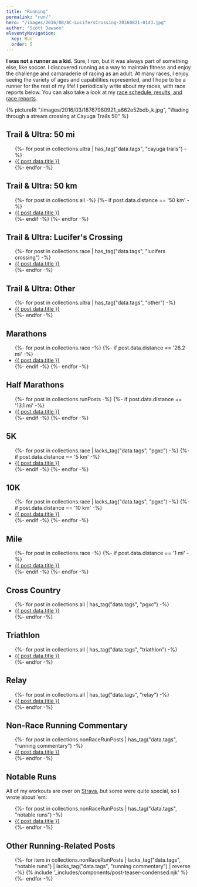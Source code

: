 ```yaml
---
title: "Running"
permalink: "run/"
hero: "/images/2016/08/AC-LucifersCrossing-20160821-0143.jpg"
author: "Scott Dawson"
eleventyNavigation:
  key: Run
  order: 5
---
```


**I was not a runner as a kid.** Sure, I *ran*, but it was always part of something else, like soccer. I discovered running as a way to maintain fitness and enjoy the challenge and camaraderie of racing as an adult. At many races, I enjoy seeing the variety of ages and capabilities represented, and I hope to be a runner for the rest of my life! I periodically write about my races, with race reports below. You can also take a look at my [race schedule, results, and race reports](/race-schedule/).

{% pictureRt "/images/2016/03/18767980921_a662e52bdb_k.jpg", "Wading through a stream crossing at Cayuga Trails 50" %}

## Trail & Ultra: 50 mi

<ul>
{%- for post in collections.ultra | has_tag("data.tags", "cayuga trails") -%}
  <li><a href="{{ post.url }}">{{ post.data.title }}</a></li>
{%- endfor -%}
</ul>

## Trail & Ultra: 50 km

<ul>
{%- for post in collections.all -%}
    {%- if post.data.distance == '50 km' -%}
        <li><a href="{{ post.url }}">{{ post.data.title }}</a></li>
    {%- endif -%}
{%- endfor -%}
</ul>

## Trail & Ultra: Lucifer's Crossing

<ul>
{%- for post in collections.race | has_tag("data.tags", "lucifers crossing") -%}
    <li><a href="{{ post.url }}">{{ post.data.title }}</a></li>
{%- endfor -%}
</ul>

## Trail & Ultra: Other

<ul>
{%- for post in collections.ultra | has_tag("data.tags", "other") -%}
    <li><a href="{{ post.url }}">{{ post.data.title }}</a></li>
{%- endfor -%}
</ul>

## Marathons

<ul>
{%- for post in collections.race -%}
    {%- if post.data.distance == '26.2 mi' -%}
        <li><a href="{{ post.url }}">{{ post.data.title }}</a></li>
    {%- endif -%}
{%- endfor -%}
</ul>

## Half Marathons

<ul>
{%- for post in collections.runPosts -%}
    {%- if post.data.distance == '13.1 mi' -%}
        <li><a href="{{ post.url }}">{{ post.data.title }}</a></li>
    {%- endif -%}
{%- endfor -%}
</ul>

## 5K

<ul>
{%- for post in collections.race | lacks_tag("data.tags", "pgxc") -%}
    {%- if post.data.distance == '5 km' -%}
        <li><a href="{{ post.url }}">{{ post.data.title }}</a></li>
    {%- endif -%}
{%- endfor -%}
</ul>

## 10K

<ul>
{%- for post in collections.race | lacks_tag("data.tags", "pgxc") -%}
    {%- if post.data.distance == '10 km' -%}
        <li><a href="{{ post.url }}">{{ post.data.title }}</a></li>
    {%- endif -%}
{%- endfor -%}
</ul>

## Mile

<ul>
{%- for post in collections.race -%}
    {%- if post.data.distance == '1 mi' -%}
        <li><a href="{{ post.url }}">{{ post.data.title }}</a></li>
    {%- endif -%}
{%- endfor -%}
</ul>

## Cross Country

<ul>
{%- for post in collections.all | has_tag("data.tags", "pgxc") -%}
  <li><a href="{{ post.url }}">{{ post.data.title }}</a></li>
{%- endfor -%}
</ul>

## Triathlon

<ul>
{%- for post in collections.all | has_tag("data.tags", "triathlon") -%}
  <li><a href="{{ post.url }}">{{ post.data.title }}</a></li>
{%- endfor -%}
</ul>

## Relay

<ul>
{%- for post in collections.all | has_tag("data.tags", "relay") -%}
  <li><a href="{{ post.url }}">{{ post.data.title }}</a></li>
{%- endfor -%}
</ul>

## Non-Race Running Commentary

<ul>
{%- for post in collections.nonRaceRunPosts | has_tag("data.tags", "running commentary") -%}
  <li><a href="{{ post.url }}">{{ post.data.title }}</a></li>
{%- endfor -%}
</ul>

## Notable Runs

All of my workouts are over on [Strava](https://www.strava.com/athletes/6904418), but some were quite special, so I wrote about 'em:

<ul>
{%- for post in collections.nonRaceRunPosts | has_tag("data.tags", "notable runs") -%}
  <li><a href="{{ post.url }}">{{ post.data.title }}</a></li>
{%- endfor -%}
</ul>

## Other Running-Related Posts

<ul class="post-list">
  {%- for item in collections.nonRaceRunPosts | lacks_tag("data.tags", "notable runs") | lacks_tag("data.tags", "running commentary") | reverse  -%}
  {% include '_includes/components/post-teaser-condensed.njk' %}
  {%- endfor -%}
</ul>
